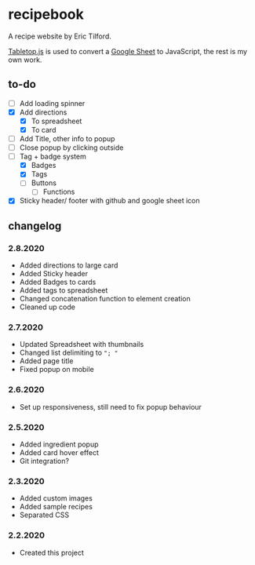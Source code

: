 # recipebook
A recipe website by Eric Tilford.

[Tabletop.js](https://github.com/jsoma/tabletop) is used to convert a [Google Sheet](https://docs.google.com/spreadsheets/d/1kHpjMZl3TVcLbt_eNIu0k77wfSInQFHScgt5vDm51TE/edit#gid=0) to JavaScript, the rest is my own work.

## to-do
- [ ] Add loading spinner
- [x] Add directions
  - [x] To spreadsheet
  - [x] To card
- [ ] Add Title, other info to popup
- [ ] Close popup by clicking outside
- [ ] Tag + badge system
  - [x] Badges
  - [x] Tags
  - [ ] Buttons
    - [ ] Functions
- [x] Sticky header/ footer with github and google sheet icon

## changelog

### 2.8.2020
- Added directions to large card
- Added Sticky header
- Added Badges to cards
- Added tags to spreadsheet
- Changed concatenation function to element creation
- Cleaned up code

### 2.7.2020
- Updated Spreadsheet with thumbnails
- Changed list delimiting to `"; "`
- Added page title
- Fixed popup on mobile

### 2.6.2020
- Set up responsiveness, still need to fix popup behaviour

### 2.5.2020
- Added ingredient popup
- Added card hover effect
- Git integration?

### 2.3.2020
- Added custom images
- Added sample recipes
- Separated CSS

### 2.2.2020
- Created this project
